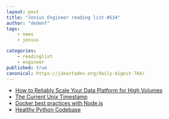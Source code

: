 ```yaml
---
layout: post
title: "Jenius Engineer reading list #534"
author: "dedenf"
tags:
    - news
    - jenius

categories:
    - readinglist
    - engineer
published: true
canonical: https://jakartadev.org/daily-digest-704/
---
```


- [How to Reliably Scale Your Data Platform for High Volumes](https://shopify.engineering/reliably-scale-data-platform)
- [The Current Unix Timestamp](https://www.unixtimestamp.com/)
- [Docker best practices with Node.js](https://dev.to/nodepractices/docker-best-practices-with-node-js-4ln4)
- [Healthy Python Codebase](https://blog.vtemian.com/post/healthy-python-codebase/)
